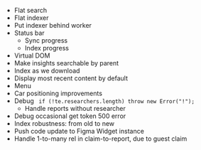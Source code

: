 - Flat search
- Flat indexer
- Put indexer behind worker
- Status bar
  - Sync progress
  - Index progress
- Virtual DOM
- Make insights searchable by parent
- Index as we download
- Display most recent content by default
- Menu
- Car positioning improvements
- Debug ` if (!te.researchers.length) throw new Error("!");`
  - Handle reports without researcher
- Debug occasional get token 500 error
- Index robustness: from old to new
- Push code update to Figma Widget instance
- Handle 1-to-many rel in claim-to-report, due to guest claim
